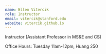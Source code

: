 ```yaml
---
name: Ellen Vitercik
role: Instructor
email: vitercik@stanford.edu
website: vitercik.github.io
---
```


Instructor (Assistant Professor in MS&E and CS)

Office Hours: Tuesday 11am-12pm, Huang 250
